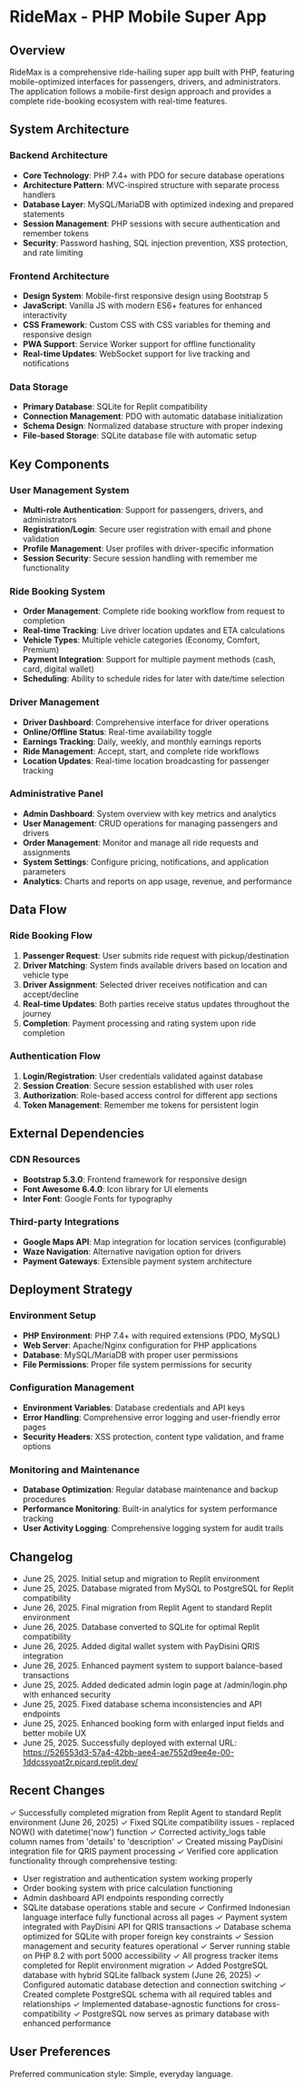 # RideMax - PHP Mobile Super App

## Overview

RideMax is a comprehensive ride-hailing super app built with PHP, featuring mobile-optimized interfaces for passengers, drivers, and administrators. The application follows a mobile-first design approach and provides a complete ride-booking ecosystem with real-time features.

## System Architecture

### Backend Architecture
- **Core Technology**: PHP 7.4+ with PDO for secure database operations
- **Architecture Pattern**: MVC-inspired structure with separate process handlers
- **Database Layer**: MySQL/MariaDB with optimized indexing and prepared statements
- **Session Management**: PHP sessions with secure authentication and remember tokens
- **Security**: Password hashing, SQL injection prevention, XSS protection, and rate limiting

### Frontend Architecture
- **Design System**: Mobile-first responsive design using Bootstrap 5
- **JavaScript**: Vanilla JS with modern ES6+ features for enhanced interactivity
- **CSS Framework**: Custom CSS with CSS variables for theming and responsive design
- **PWA Support**: Service Worker support for offline functionality
- **Real-time Updates**: WebSocket support for live tracking and notifications

### Data Storage
- **Primary Database**: SQLite for Replit compatibility
- **Connection Management**: PDO with automatic database initialization
- **Schema Design**: Normalized database structure with proper indexing
- **File-based Storage**: SQLite database file with automatic setup

## Key Components

### User Management System
- **Multi-role Authentication**: Support for passengers, drivers, and administrators
- **Registration/Login**: Secure user registration with email and phone validation
- **Profile Management**: User profiles with driver-specific information
- **Session Security**: Secure session handling with remember me functionality

### Ride Booking System
- **Order Management**: Complete ride booking workflow from request to completion
- **Real-time Tracking**: Live driver location updates and ETA calculations
- **Vehicle Types**: Multiple vehicle categories (Economy, Comfort, Premium)
- **Payment Integration**: Support for multiple payment methods (cash, card, digital wallet)
- **Scheduling**: Ability to schedule rides for later with date/time selection

### Driver Management
- **Driver Dashboard**: Comprehensive interface for driver operations
- **Online/Offline Status**: Real-time availability toggle
- **Earnings Tracking**: Daily, weekly, and monthly earnings reports
- **Ride Management**: Accept, start, and complete ride workflows
- **Location Updates**: Real-time location broadcasting for passenger tracking

### Administrative Panel
- **Admin Dashboard**: System overview with key metrics and analytics
- **User Management**: CRUD operations for managing passengers and drivers
- **Order Management**: Monitor and manage all ride requests and assignments
- **System Settings**: Configure pricing, notifications, and application parameters
- **Analytics**: Charts and reports on app usage, revenue, and performance

## Data Flow

### Ride Booking Flow
1. **Passenger Request**: User submits ride request with pickup/destination
2. **Driver Matching**: System finds available drivers based on location and vehicle type
3. **Driver Assignment**: Selected driver receives notification and can accept/decline
4. **Real-time Updates**: Both parties receive status updates throughout the journey
5. **Completion**: Payment processing and rating system upon ride completion

### Authentication Flow
1. **Login/Registration**: User credentials validated against database
2. **Session Creation**: Secure session established with user roles
3. **Authorization**: Role-based access control for different app sections
4. **Token Management**: Remember me tokens for persistent login

## External Dependencies

### CDN Resources
- **Bootstrap 5.3.0**: Frontend framework for responsive design
- **Font Awesome 6.4.0**: Icon library for UI elements
- **Inter Font**: Google Fonts for typography

### Third-party Integrations
- **Google Maps API**: Map integration for location services (configurable)
- **Waze Navigation**: Alternative navigation option for drivers
- **Payment Gateways**: Extensible payment system architecture

## Deployment Strategy

### Environment Setup
- **PHP Environment**: PHP 7.4+ with required extensions (PDO, MySQL)
- **Web Server**: Apache/Nginx configuration for PHP applications
- **Database**: MySQL/MariaDB with proper user permissions
- **File Permissions**: Proper file system permissions for security

### Configuration Management
- **Environment Variables**: Database credentials and API keys
- **Error Handling**: Comprehensive error logging and user-friendly error pages
- **Security Headers**: XSS protection, content type validation, and frame options

### Monitoring and Maintenance
- **Database Optimization**: Regular database maintenance and backup procedures
- **Performance Monitoring**: Built-in analytics for system performance tracking
- **User Activity Logging**: Comprehensive logging system for audit trails

## Changelog

- June 25, 2025. Initial setup and migration to Replit environment
- June 25, 2025. Database migrated from MySQL to PostgreSQL for Replit compatibility
- June 26, 2025. Final migration from Replit Agent to standard Replit environment
- June 26, 2025. Database converted to SQLite for optimal Replit compatibility
- June 26, 2025. Added digital wallet system with PayDisini QRIS integration
- June 26, 2025. Enhanced payment system to support balance-based transactions
- June 25, 2025. Added dedicated admin login page at /admin/login.php with enhanced security
- June 25, 2025. Fixed database schema inconsistencies and API endpoints
- June 25, 2025. Enhanced booking form with enlarged input fields and better mobile UX
- June 25, 2025. Successfully deployed with external URL: https://526553d3-57a4-42bb-aee4-ae7552d9ee4e-00-1ddcssyoat2r.picard.replit.dev/

## Recent Changes

✓ Successfully completed migration from Replit Agent to standard Replit environment (June 26, 2025)
✓ Fixed SQLite compatibility issues - replaced NOW() with datetime('now') function
✓ Corrected activity_logs table column names from 'details' to 'description'
✓ Created missing PayDisini integration file for QRIS payment processing
✓ Verified core application functionality through comprehensive testing:
  - User registration and authentication system working properly
  - Order booking system with price calculation functioning
  - Admin dashboard API endpoints responding correctly
  - SQLite database operations stable and secure
✓ Confirmed Indonesian language interface fully functional across all pages
✓ Payment system integrated with PayDisini API for QRIS transactions
✓ Database schema optimized for SQLite with proper foreign key constraints
✓ Session management and security features operational
✓ Server running stable on PHP 8.2 with port 5000 accessibility
✓ All progress tracker items completed for Replit environment migration
✓ Added PostgreSQL database with hybrid SQLite fallback system (June 26, 2025)
✓ Configured automatic database detection and connection switching
✓ Created complete PostgreSQL schema with all required tables and relationships
✓ Implemented database-agnostic functions for cross-compatibility
✓ PostgreSQL now serves as primary database with enhanced performance

## User Preferences

Preferred communication style: Simple, everyday language.